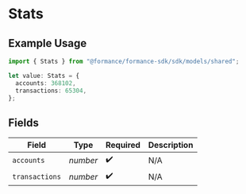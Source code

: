 # Stats

## Example Usage

```typescript
import { Stats } from "@formance/formance-sdk/sdk/models/shared";

let value: Stats = {
  accounts: 368102,
  transactions: 65304,
};
```

## Fields

| Field              | Type               | Required           | Description        |
| ------------------ | ------------------ | ------------------ | ------------------ |
| `accounts`         | *number*           | :heavy_check_mark: | N/A                |
| `transactions`     | *number*           | :heavy_check_mark: | N/A                |